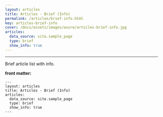 ```yaml
---
layout: articles
title: Articles - Brief (Info)
permalink: /articles/brief-info.html
key: articles-brief-info
cover: /docs/assets/images/axure/articles-brief-info.jpg
articles:
  data_source: site.sample_page
  type: brief
  show_info: true
---
```


<div class="article__content" markdown="1">

---

Brief article list with info.

<!--more-->

**front matter:**

    ---
    layout: articles
    title: Articles - Brief (Info)
    articles:
      data_source: site.sample_page
      type: brief
      show_info: true
    ---

</div>
